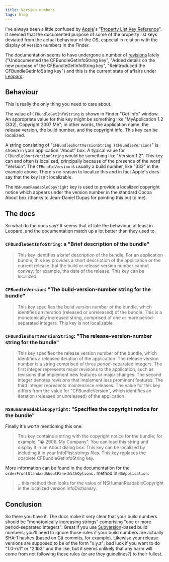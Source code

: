 ```yaml
---
title: Version numbers
tags: blog
---
```


I've always been a little confused by [Apple](http://typechecked.net/wiki/Apple)'s "[Property List Key Reference](http://developer.apple.com/documentation/MacOSX/Conceptual/BPRuntimeConfig/Articles/PListKeys.html)". It seemed that the documented purpose of some of the property list keys deviated from the actual behaviour of the OS, especial in relation with the display of version numbers in the Finder.

The documentation seems to have undergone a number of [revisions](http://developer.apple.com/documentation/MacOSX/Conceptual/BPRuntimeConfig/RevisionHistory.html) lately ("Undocumented the CFBundleGetInfoString key", "Added details on the new purpose of the CFBundleGetInfoString key", "Reintroduced the CFBundleGetInfoString key") and this is the current state of affairs under [Leopard](http://typechecked.net/wiki/Leopard):

## Behaviour

This is really the only thing you need to care about.

The value of `CFBundleGetInfoString` is shown in Finder "Get Info" window. An appropriate value for this key might be something like "MyApplication 1.2 (332), Copyright 2007 Me"; in other words, the application name, the release version, the build number, and the copyright info. This key can be localized.

A string consisting of "`CFBundleShortVersionString (CFBundleVersion)`" is shown in your application "About" box. A typical value for `CFBundleShortVersionString` would be something like "Version 1.2". This key can and often is localized, principally because of the presence of the word "Version". The `CFBundleVersion` is usually a build number, like "332" in the example above. There's no reason to localize this and in fact Apple's docs say that the key isn't localizable.

The `NSHumanReadableCopyright` key is used to provide a localized copyright notice which appears under the version number in the standard Cocoa About box (thanks to Jean-Daniel Dupas for pointing this out to me).

## The docs

So what do the docs say? It seems that of late the behaviour, at least in Leopard, and the documentation match up a lot better than they used to.

### `CFBundleGetInfoString`: a "Brief description of the bundle"

> This key identifies a brief description of the bundle. For an application bundle, this key provides a short description of the application or the current release that the build or release version number cannot convey; for example, the date of the release. This key can be localized.

### `CFBundleVersion`: "The build-version-number string for the bundle"

> This key specifies the build version number of the bundle, which identifies an iteration (released or unreleased) of the bundle. This is a monotonically increased string, comprised of one or more period-separated integers. This key is not localizable.

### `CFBundleShortVersionString`: "The release-version-number string for the bundle"

> This key specifies the release version number of the bundle, which identifies a released iteration of the application. The release version number is a string comprised of three period-separated integers. The first integer represents major revisions to the application, such as revisions that implement new features or major changes. The second integer denotes revisions that implement less prominent features. The third integer represents maintenance releases. The value for this key differs from the value for "CFBundleVersion", which identifies an iteration (released or unreleased) of the application.

### `NSHumanReadableCopyright`: "Specifies the copyright notice for the bundle"

Finally it's worth mentioning this one:

> This key contains a string with the copyright notice for the bundle; for example, "� 2006, My Company". You can load this string and display it in an About dialog box. This key can be localized by including it in your InfoPlist.strings files. This key replaces the obsolete CFBundleGetInfoString key.

More information can be found in the documentation for the `orderFrontStandardAboutPanelWithOptions:` method in `NSApplication`:

> ...this method then looks for the value of NSHumanReadableCopyright in the localized version infoDictionary.

## Conclusion

So there you have it. The docs make it very clear that your build numbers should be "monotonically increasing strings" comprising "one or more period-separated integers". Great if you use [Subversion](http://typechecked.net/wiki/Subversion)-based build numbers; you'll need to ignore those rules if your build numbers are actually SHA-1 hashes (based on [Git](http://typechecked.net/wiki/Git) commits, for example). Likewise your release versions are supposed to be of the form "x.y.z"; bad luck if you want to do "1.0-rc1" or "2.1b3" and the like, but it seems unlikely that any harm will come from not following these rules (or are they guidelines?) to their fullest.
